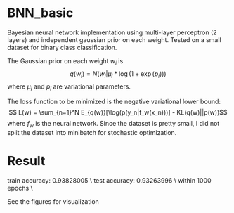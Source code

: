 <script type="text/javascript" async
  src="https://cdn.mathjax.org/mathjax/latest/MathJax.js?config=TeX-MML-AM_CHTML">
</script>

# BNN_basic
Bayesian neural network implementation using multi-layer perceptron (2 layers) and independent gaussian prior on each weight. Tested on a small dataset for binary class classification. 

The Gaussian prior on each weight $w_i$ is $$q(w_i) = N(w_i|\mu_i*\log(1+\exp(p_i)))$$ where $\mu_i$ and $p_i$ are variational parameters.

The loss function to be minimized is the negative variational lower bound:
$$ L(w) = \sum_{n=1}^N E_{q(w)}[\log(p(y_n|f_w(x_n)))] - KL(q(w)||p(w))$$
where $f_w$ is the neural network. Since the dataset is pretty small, I did not split the dataset into minibatch for stochastic optimization. 

# Result
train accuracy:  0.93828005 \\
test accuracy:  0.93263996 \\
within 1000 epochs \\

See the figures for visualization
